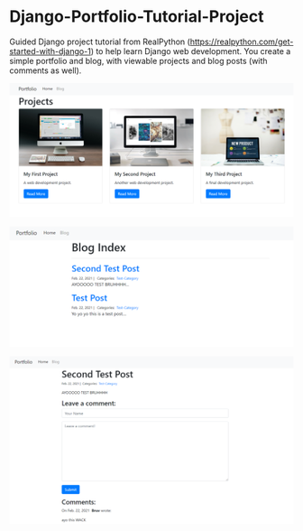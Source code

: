# Django-Portfolio-Tutorial-Project
Guided Django project tutorial from RealPython (https://realpython.com/get-started-with-django-1) to help learn Django web development. You create a simple portfolio and blog, with viewable projects and blog posts (with comments as well).

![](/projects.PNG)  

![](/blog_posts.PNG)  

![](/blog_post.PNG)  
